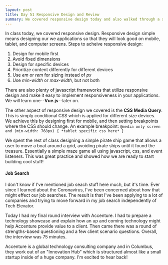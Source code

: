 ```yaml
---
layout: post
title: Day 51 Responsive Design and Review
summary: We covered responsive design today and also walked through a simple game to review what we've learned thus far about javascript.
---
```

In class today, we covered responsive design. Responsive design simple means designing our we applications so that they will look good on mobile, tablet, and computer screens. 
Steps to acheive responsive design: 
1. Design for mobile first
2. Avoid fixed dimensions 
3. Design for specific devices
4. Prioritize content differently for different devices
5. Use *em* or *rem* for sizing instead of *px*
6. Use *min-width* or *max-width*, but not both

There are also plenty of javascript frameworks that utilize responsive design and make it easy to implement responsiveness in your applications. We will learn one--**Vue.js**--later on. 

The other aspect of responsive design we covered is the **CSS Media Query**. This is simply conditional CSS which is applied for different size devices. We achieve this by designing first for mobile, and then setting breakpoints where the CSS should change. An example breakpoint: `@media only screen and (min-width: 768px) { *tablet specific css here* }`

We spent the rest of class designing a simple pirate ship game that allows a user to move a boat around a grid, avoiding pirate ships until it found the treasure. Essentially a simple maze game all using javascript, css, and event listeners. This was great practice and showed how we are ready to start building cool stuff! 

#### Job Search
I don't know if I've mentioned job seach stuff here much, but it's time. Ever since I learned about the Coronavirus, I've been concerned about how that might effect our job searches. The result is that I've been applying to a lot of companies and trying to move forward in my job search independently of Tech Elevator. 

Today I had my final round interview with Accenture. I had to prepare a technology showcase and explain how an up and coming technology might help Accenture provide value to a client. Then came there was a round of strengths-based questioning and a few client scenario questions. Overall, the interview was 75 minutes. 

Accenture is a global technology consulting company and in Columbus, they work out of an "Innovation Hub" which is structured almost like a small startup inside of a huge company. I'm excited to hear back! 


